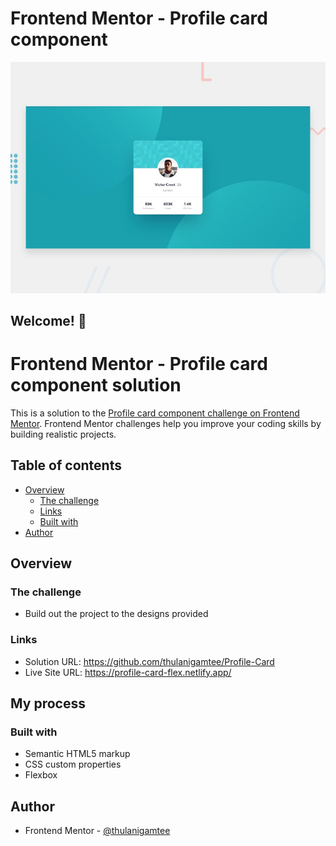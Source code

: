 # Frontend Mentor - Profile card component

![Design preview for the Profile card component coding challenge](./design/desktop-preview.jpg)

## Welcome! 👋
# Frontend Mentor - Profile card component solution

This is a solution to the [Profile card component challenge on Frontend Mentor](https://www.frontendmentor.io/challenges/profile-card-component-cfArpWshJ). Frontend Mentor challenges help you improve your coding skills by building realistic projects. 

## Table of contents

- [Overview](#overview)
  - [The challenge](#the-challenge)
  - [Links](#links)
  - [Built with](#built-with)
- [Author](#author)

## Overview

### The challenge

- Build out the project to the designs provided

### Links

- Solution URL: https://github.com/thulanigamtee/Profile-Card
- Live Site URL: https://profile-card-flex.netlify.app/

## My process

### Built with

- Semantic HTML5 markup
- CSS custom properties
- Flexbox

## Author

- Frontend Mentor - [@thulanigamtee](https://www.frontendmentor.io/profile/thulanigamtee)
